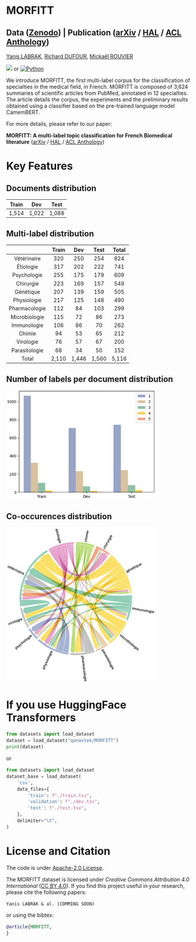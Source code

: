# MORFITT

## Data ([Zenodo](https://zenodo.org/record/7893841#.ZFLFDnZBybg)) | Publication ([arXiv](TODO) / [HAL](TODO) / [ACL Anthology](TODO)) 
[Yanis LABRAK](https://www.linkedin.com/in/yanis-labrak-8a7412145/), [Richard DUFOUR](https://cv.hal.science/richard-dufour), [Mickaël ROUVIER](https://cv.hal.science/mickael-rouvier)

[![](https://colab.research.google.com/assets/colab-badge.svg)](https://colab.research.google.com/drive/115EixHBcjf-se6xQeaTwZWE1i4idTNbm?usp=sharing) or [![Python](https://img.shields.io/badge/python-3670A0?style=for-the-badge&logo=python&logoColor=ffdd54)](https://github.com/qanastek/MORFITT/blob/main/TrainTransformers.py)

We introduce MORFITT, the first multi-label corpus for the classification of specialties in the medical field, in French. MORFITT is composed of 3,624 summaries of scientific articles from PubMed, annotated in 12 specialties. The article details the corpus, the experiments and the preliminary results obtained using a classifier based on the pre-trained language model CamemBERT.

For more details, please refer to our paper:

**MORFITT: A multi-label topic classification for French Biomedical literature** ([arXiv](ddd) / [HAL](ddd) / [ACL Anthology](ddd))


# Key Features

## Documents distribution

| Train |  Dev  | Test  |
|-------|-------|-------|
| 1,514 | 1,022 | 1,088 |

## Multi-label distribution

|               | Train |  Dev  |  Test | Total |
|:----------------------:|:--------------:|:--------------:|:--------------:|:--------------:|
|  Vétérinaire  |       320      |       250      |       254      |  824  |
|   Étiologie   |       317      |       202      |       222      |  741  |
|  Psychologie  |       255      |       175      |       179      |  609  |
|   Chirurgie   |       223      |       169      |       157      |  549  |
|   Génétique   |       207      |       139      |       159      |  505  |
|  Physiologie  |       217      |       125      |       148      |  490  |
| Pharmacologie |       112      |       84       |       103      |  299  |
| Microbiologie |       115      |       72       |       86       |  273  |
|  Immunologie  |       106      |       86       |       70       |  262  |
|     Chimie    |       94       |       53       |       65       |  212  |
|   Virologie   |       76       |       57       |       67       |  200  |
| Parasitologie |       68       |       34       |       50       |  152  |
|     Total     | 2,110 | 1,446 | 1,560 | 5,116 |


## Number of labels per document distribution

<p align="left">
  <img src="https://github.com/qanastek/MORFITT/raw/main/images/distributions_nbr_elements_colors.png" alt="drawing" width="400"/>
</p>

## Co-occurences distribution

<p align="left">
  <img src="https://github.com/qanastek/MORFITT/raw/main/images/distributions_co-references-fixed.png" alt="drawing" width="400"/>
</p>

# If you use HuggingFace Transformers

```python
from datasets import load_dataset
dataset = load_dataset("qanastek/MORFITT")
print(dataset)
```

or

```python
from datasets import load_dataset
dataset_base = load_dataset(
    'csv',
    data_files={
        'train': f"./train.tsv",
        'validation': f"./dev.tsv",
        'test': f"./test.tsv",
    },
    delimiter="\t",
)
```

# License and Citation

The code is under [Apache-2.0 License](./LICENSE).

The MORFITT dataset is licensed under *Creative Commons Attribution 4.0 International* ([CC BY 4.0](https://creativecommons.org/licenses/by/4.0/)).
If you find this project useful in your research, please cite the following papers:

```plain
Yanis LABRAK & al. (COMMING SOON)
```

or using the bibtex:

```bibtex
@article{MORFITT,
}
```
     
